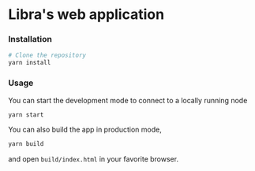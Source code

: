 # Libra's web application
### Installation
```bash
# Clone the repository
yarn install
```

### Usage

You can start the development mode to connect to a locally running node

```bash
yarn start
```

You can also build the app in production mode,

```bash
yarn build
```
and open `build/index.html` in your favorite browser.

